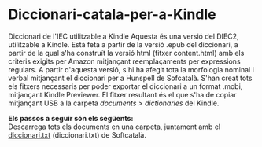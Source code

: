 # Diccionari-catala-per-a-Kindle
Diccionari de l'IEC utilitzable a Kindle
Aquesta és una versió del DIEC2, utilitzable a Kindle. Està feta a partir de la versió .epub del diccionari, a partir de la qual s'ha construït la versió html (fitxer content.html) amb els criteris exigits per Amazon mitjançant reemplaçaments per expressions regulars. A partir d'aquesta versió, s'hi ha afegit tota la morfologia nominal i verbal mitjançant el diccionari per a Hunspell de Sofcatalà. S'han creat tots els fitxers necessaris per poder exportar el diccionari a un format .mobi, mitjançant Kindle Previewer. El fitxer resultant és el que s'ha de copiar mitjançant USB a la carpeta _documents > dictionaries_ del Kindle.

**Els passos a seguir són els següents:**  
Descarrega tots els documents en una carpeta, juntament amb el [diccionari.txt](https://github.com/Softcatala/catalan-dict-tools/blob/master/resultats/lt/diccionari.txt) (diccionari.txt) de Softcatalà.
